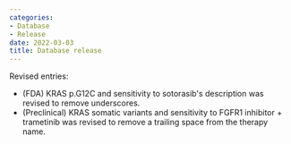 ```yaml
---
categories: 
- Database
- Release
date: 2022-03-03
title: Database release
---
```

Revised entries:
- (FDA) KRAS p.G12C and sensitivity to sotorasib's description was revised to remove underscores.
- (Preclinical) KRAS somatic variants and sensitivity to FGFR1 inhibitor + trametinib was revised to remove a trailing space from the therapy name.